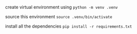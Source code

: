 create virtual environment using 
`python -m venv .venv`

source this environment
`source .venv/bin/activate`

install all the dependencies
`pip install -r requirements.txt`